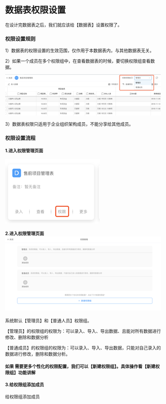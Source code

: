 # 数据表权限设置

在设计完数据表之后，我们就应该给【数据表】设置权限了。

### 权限设置规则

1）数据表的权限设置的生效范围，仅作用于本数据表内，与其他数据表无关。

2）如果一个成员在多个权限组中，在查看数据表的时候，要切换权限组查看数据。

![](/assets/import112301.png)

3）数据表权限只适用于企业组织架构成员，不能分享给其他成员。

### 权限设置流程

#### 1.进入权限管理页面

![](/assets/import112208.png)

#### 2.进入权限管理页面![](/assets/import112209.png)

系统默认【管理员】和【普通人员】权限组。

【管理员】的权限组的权限为：可以录入、导入、导出数据、且能对所有数据进行修改、删除和数据分析

【普通成员】的权限组的权限为：可以录入、导入、导出数据，只能对自己录入的数据进行修改，删除和数据分析。

#### 如果 需要更多个性化的权限配置，我们可以【新建权限组】。具体操作看【新建权限组】功能讲解

#### 3.给权限组添加成员

给权限组添加成员



## 



